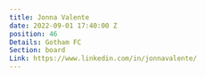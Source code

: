 ```yaml
---
title: Jonna Valente
date: 2022-09-01 17:40:00 Z
position: 46
Details: Gotham FC
Section: board
Link: https://www.linkedin.com/in/jonnavalente/
---
```


